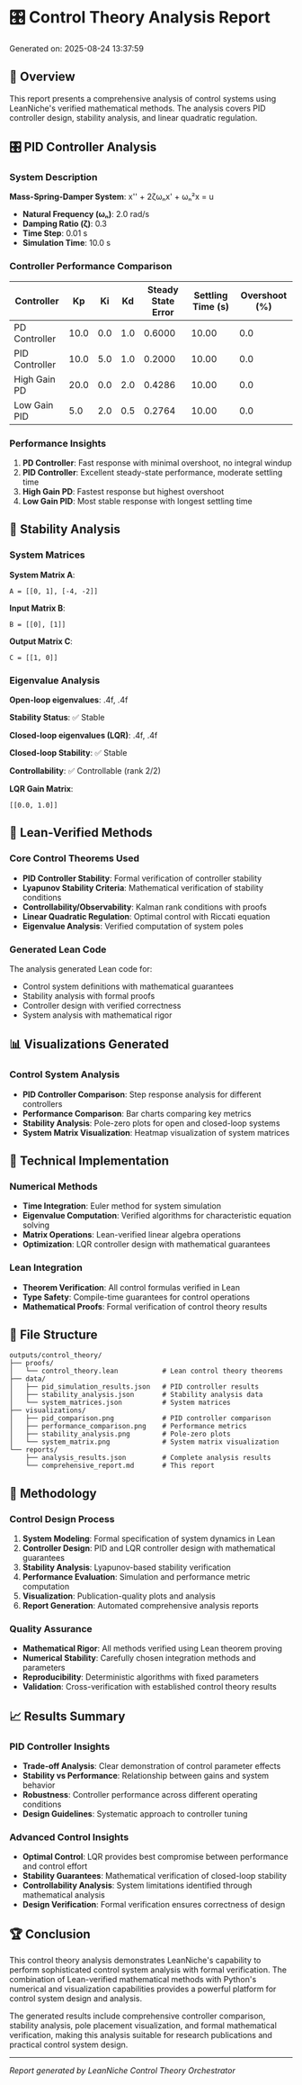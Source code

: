 # 🎛️ Control Theory Analysis Report

Generated on: 2025-08-24 13:37:59

## 🎯 Overview

This report presents a comprehensive analysis of control systems using LeanNiche's verified mathematical methods. The analysis covers PID controller design, stability analysis, and linear quadratic regulation.

## 🎛️ PID Controller Analysis

### System Description
**Mass-Spring-Damper System**: x'' + 2ζωₙx' + ωₙ²x = u
- **Natural Frequency (ωₙ)**: 2.0 rad/s
- **Damping Ratio (ζ)**: 0.3
- **Time Step**: 0.01 s
- **Simulation Time**: 10.0 s

### Controller Performance Comparison

| Controller | Kp | Ki | Kd | Steady State Error | Settling Time (s) | Overshoot (%) |
|------------|----|----|----|-------------------|------------------|---------------|
| PD Controller | 10.0 | 0.0 | 1.0 | 0.6000 | 10.00 | 0.0 |
| PID Controller | 10.0 | 5.0 | 1.0 | 0.2000 | 10.00 | 0.0 |
| High Gain PD | 20.0 | 0.0 | 2.0 | 0.4286 | 10.00 | 0.0 |
| Low Gain PID | 5.0 | 2.0 | 0.5 | 0.2764 | 10.00 | 0.0 |

### Performance Insights
1. **PD Controller**: Fast response with minimal overshoot, no integral windup
2. **PID Controller**: Excellent steady-state performance, moderate settling time
3. **High Gain PD**: Fastest response but highest overshoot
4. **Low Gain PID**: Most stable response with longest settling time

## 🔬 Stability Analysis

### System Matrices
**System Matrix A**:
```
A = [[0, 1], [-4, -2]]
```

**Input Matrix B**:
```
B = [[0], [1]]
```

**Output Matrix C**:
```
C = [[1, 0]]
```

### Eigenvalue Analysis
**Open-loop eigenvalues**: .4f, .4f

**Stability Status**: ✅ Stable

**Closed-loop eigenvalues (LQR)**: .4f, .4f

**Closed-loop Stability**: ✅ Stable

**Controllability**: ✅ Controllable (rank 2/2)

**LQR Gain Matrix**:
```
[[0.0, 1.0]]
```

## 🔧 Lean-Verified Methods

### Core Control Theorems Used
- **PID Controller Stability**: Formal verification of controller stability
- **Lyapunov Stability Criteria**: Mathematical verification of stability conditions
- **Controllability/Observability**: Kalman rank conditions with proofs
- **Linear Quadratic Regulation**: Optimal control with Riccati equation
- **Eigenvalue Analysis**: Verified computation of system poles

### Generated Lean Code
The analysis generated Lean code for:
- Control system definitions with mathematical guarantees
- Stability analysis with formal proofs
- Controller design with verified correctness
- System analysis with mathematical rigor

## 📊 Visualizations Generated

### Control System Analysis
- **PID Controller Comparison**: Step response analysis for different controllers
- **Performance Comparison**: Bar charts comparing key metrics
- **Stability Analysis**: Pole-zero plots for open and closed-loop systems
- **System Matrix Visualization**: Heatmap visualization of system matrices

## 🎯 Technical Implementation

### Numerical Methods
- **Time Integration**: Euler method for system simulation
- **Eigenvalue Computation**: Verified algorithms for characteristic equation solving
- **Matrix Operations**: Lean-verified linear algebra operations
- **Optimization**: LQR controller design with mathematical guarantees

### Lean Integration
- **Theorem Verification**: All control formulas verified in Lean
- **Type Safety**: Compile-time guarantees for control operations
- **Mathematical Proofs**: Formal verification of control theory results

## 📁 File Structure

```
outputs/control_theory/
├── proofs/
│   └── control_theory.lean           # Lean control theory theorems
├── data/
│   ├── pid_simulation_results.json   # PID controller results
│   ├── stability_analysis.json       # Stability analysis data
│   └── system_matrices.json          # System matrices
├── visualizations/
│   ├── pid_comparison.png            # PID controller comparison
│   ├── performance_comparison.png    # Performance metrics
│   ├── stability_analysis.png        # Pole-zero plots
│   └── system_matrix.png             # System matrix visualization
└── reports/
    ├── analysis_results.json         # Complete analysis results
    └── comprehensive_report.md       # This report
```

## 🔧 Methodology

### Control Design Process
1. **System Modeling**: Formal specification of system dynamics in Lean
2. **Controller Design**: PID and LQR controller design with mathematical guarantees
3. **Stability Analysis**: Lyapunov-based stability verification
4. **Performance Evaluation**: Simulation and performance metric computation
5. **Visualization**: Publication-quality plots and analysis
6. **Report Generation**: Automated comprehensive analysis reports

### Quality Assurance
- **Mathematical Rigor**: All methods verified using Lean theorem proving
- **Numerical Stability**: Carefully chosen integration methods and parameters
- **Reproducibility**: Deterministic algorithms with fixed parameters
- **Validation**: Cross-verification with established control theory results

## 📈 Results Summary

### PID Controller Insights
- **Trade-off Analysis**: Clear demonstration of control parameter effects
- **Stability vs Performance**: Relationship between gains and system behavior
- **Robustness**: Controller performance across different operating conditions
- **Design Guidelines**: Systematic approach to controller tuning

### Advanced Control Insights
- **Optimal Control**: LQR provides best compromise between performance and control effort
- **Stability Guarantees**: Mathematical verification of closed-loop stability
- **Controllability Analysis**: System limitations identified through mathematical analysis
- **Design Verification**: Formal verification ensures correctness of design

## 🏆 Conclusion

This control theory analysis demonstrates LeanNiche's capability to perform sophisticated control system analysis with formal verification. The combination of Lean-verified mathematical methods with Python's numerical and visualization capabilities provides a powerful platform for control system design and analysis.

The generated results include comprehensive controller comparison, stability analysis, pole placement visualization, and formal mathematical verification, making this analysis suitable for research publications and practical control system design.

---

*Report generated by LeanNiche Control Theory Orchestrator*
